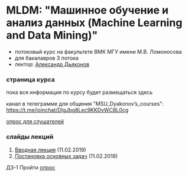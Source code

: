 # MLDM:  "Машинное обучение и анализ данных (Machine Learning and Data Mining)"
* потоковый курс на факультете ВМК МГУ имени М.В. Ломоносова 
* для бакалавров 3 потока
* лектор: [Александр Дьяконов](https://dyakonov.org/ag/)

### страница курса
пока вся информация по курсу будет размещаться здесь

канал в телеграмме для общения "MSU_Dyakonov’s_courses": https://t.me/joinchat/DIgJbg8Lec9KKDvWC8L0cg

[опрос для слушателей](https://docs.google.com/forms/d/e/1FAIpQLSccjUHHRveAV9txa4cyooAa2vPwDV8VqyGRqH4UWaK_6-vOMQ/viewform)

### слайды лекций

1. [Вводная лекция](AMD01_intro_15.pdf) (11.02.2019)
2. [Постановка основных задач](AMD02_intro_class_and_reg_16.pdf) (11.02.2019)

ДЗ-1 Пройти [опрос](https://docs.google.com/forms/d/e/1FAIpQLSccjUHHRveAV9txa4cyooAa2vPwDV8VqyGRqH4UWaK_6-vOMQ/viewform)
